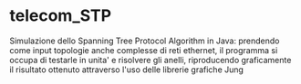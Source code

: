 # telecom_STP


Simulazione dello Spanning Tree Protocol Algorithm in Java: prendendo come input topologie anche complesse di reti ethernet, il programma si occupa di testarle in unita' e risolvere gli anelli, riproducendo graficamente il risultato ottenuto attraverso l'uso delle librerie grafiche Jung
